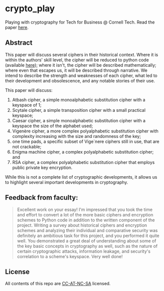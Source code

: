 # crypto_play
Playing with cryptography for Tech for Business @ Cornell Tech. 
Read the paper [here](https://github.com/oatsandsugar/crypto_play/blob/master/stroll-history-encryption.pdf).

## Abstract
This paper will discuss several ciphers in their historical context. Where it is within the authors' skill level, the cipher will be reduced to python code (available [here](https://github.com/oatsandsugar/crypto_play/)); where it isn't, the cipher will be described mathematically; where even that escapes us, it will be described through narrative. We intend to describe the strength and weaknesses of each cipher, what led to their development and obsolescence, and any notable stories of their use. 

This paper will discuss:

1. Atbash cipher, a simple monoalphabetic substitution cipher with a keyspace of 1;
2. Scytale cipher, a simple transposition cipher with a small practical keyspace;
3. Caesar cipher, a simple monoalphabetic substitution cipher with a keyspace the size of the alphabet used;
4. Vigenère cipher, a more complex polyalphabetic substitution cipher with complexity increasing with the size and randomness of the key;
5. one time pads, a specific subset of Vige\`nere ciphers still in use, that are not crackable;
6. Enigma machine cipher, a complex polyalphabetic substitution cipher; and
7. RSA cipher, a complex polyalphabetic substitution cipher that employs public private key encryption.

While this is not a complete list of cryptographic developments, it allows us to highlight several important developments in cryptography.

## Feedback from faculty:
>Excellent work on your essay! I'm impressed that you took the time and effort to convert a lot of the more basic ciphers and encryption schemes to Python code in addition to the written component of the project. Writing a survey about historical ciphers and encryption schemes and analyzing their individual and comparative security was definitely an ambitious task for this project, and you performed it quite well. You demonstrated a great deal of understanding about some of the key basic concepts in cryptography as well, such as the nature of certain cryptographic attacks, information leakage, and security's correlation to a scheme's keyspace. Very well done!

## License
All contents of this repo are [CC-AT-NC-SA](https://creativecommons.org/licenses/by-nc-sa/2.0/) licensed.
